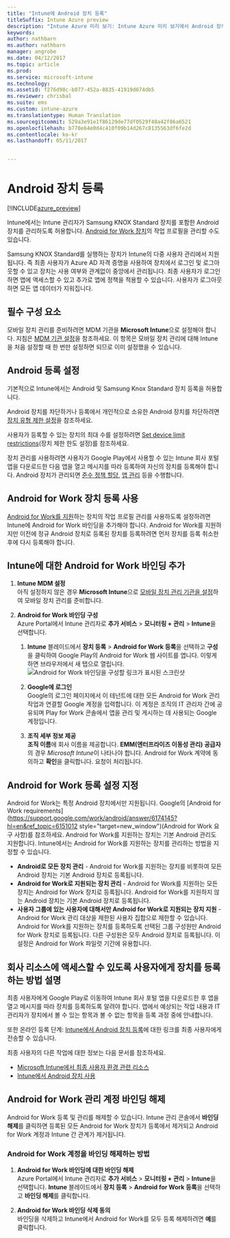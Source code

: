 ```yaml
---
title: "Intune에 Android 장치 등록"
titleSuffix: Intune Azure preview
description: "Intune Azure 미리 보기: Intune Azure 미리 보기에서 Android 장치를 등록하는 방법을 알아봅니다."
keywords: 
author: nathbarn
ms.author: nathbarn
manager: angrobe
ms.date: 04/12/2017
ms.topic: article
ms.prod: 
ms.service: microsoft-intune
ms.technology: 
ms.assetid: f276d98c-b077-452a-8835-41919d674db5
ms.reviewer: chrisbal
ms.suite: ems
ms.custom: intune-azure
ms.translationtype: Human Translation
ms.sourcegitcommit: 529a3e91e1f86129de77df0529f48a42f86a6521
ms.openlocfilehash: b778e64e0d4c410f09b14d267c8135563df6fe2d
ms.contentlocale: ko-kr
ms.lasthandoff: 05/11/2017


---
```


# <a name="enroll-android-devices"></a>Android 장치 등록

[!INCLUDE[azure_preview](../includes/azure_preview.md)]

Intune에서는 Intune 관리자가 Samsung KNOX Standard 장치를 포함한 Android 장치를 관리하도록 허용합니다. [Android for Work 장치](#enable-enrollment-of-android-for-work-devices)의 작업 프로필을 관리할 수도 있습니다.

Samsung KNOX Standard를 실행하는 장치가 Intune의 다중 사용자 관리에서 지원됩니다. 즉 최종 사용자가 Azure AD 자격 증명을 사용하여 장치에서 로그인 및 로그아웃할 수 있고 장치는 사용 여부와 관계없이 중앙에서 관리됩니다. 최종 사용자가 로그인하면 앱에 액세스할 수 있고 추가로 앱에 정책을 적용할 수 있습니다. 사용자가 로그아웃하면 모든 앱 데이터가 지워집니다.

## <a name="prerequisite"></a>필수 구성 요소

모바일 장치 관리를 준비하려면 MDM 기관을 **Microsoft Intune**으로 설정해야 합니다. 지침은 [MDM 기관 설정](set-mdm-authority.md)을 참조하세요. 이 항목은 모바일 장치 관리에 대해 Intune을 처음 설정할 때 한 번만 설정하면 되므로 이미 설정했을 수 있습니다.

## <a name="set-up-android-enrollment"></a>Android 등록 설정

기본적으로 Intune에서는 Android 및 Samsung Knox Standard 장치 등록을 허용합니다.

Android 장치를 차단하거나 등록에서 개인적으로 소유한 Android 장치를 차단하려면 [장치 유형 제한 설정](set-enrollment-restrictions.md#set-device-type-restrictions)을 참조하세요.

사용자가 등록할 수 있는 장치의 최대 수를 설정하려면 [Set device limit restrictions](set-enrollment-restrictions.md#set-device-limit-restrictions)(장치 제한 한도 설정)를 참조하세요.

장치 관리를 사용하려면 사용자가 Google Play에서 사용할 수 있는 Intune 회사 포털 앱을 다운로드한 다음 앱을 열고 메시지를 따라 등록하여 자신의 장치를 등록해야 합니다. Android 장치가 관리되면 [준수 정책 할당](../set-device-compliance/create-a-compliance-policy-for-android.md), [앱 관리](../manage-apps/what-is-app-management.md) 등을 수행합니다.

## <a name="enable-enrollment-of-android-for-work-devices"></a>Android for Work 장치 등록 사용

[Android for Work를 지원](https://support.google.com/work/android/answer/6174145?hl=en&ref_topic=6151012)하는 장치의 작업 프로필 관리를 사용하도록 설정하려면 Intune에 Android for Work 바인딩을 추가해야 합니다. Android for Work를 지원하지만 이전에 정규 Android 장치로 등록된 장치를 등록하려면 먼저 장치를 등록 취소한 후에 다시 등록해야 합니다.

## <a name="add-android-for-work-binding-for-intune"></a>Intune에 대한 Android for Work 바인딩 추가

1. **Intune MDM 설정**<br>
아직 설정하지 않은 경우 **Microsoft Intune**으로 [모바일 장치 관리 기관을 설정](set-mdm-authority.md)하여 모바일 장치 관리를 준비합니다.

2. **Android for Work 바인딩 구성**<br>
    Azure Portal에서 Intune 관리자로 **추가 서비스** > **모니터링 + 관리** > **Intune**을 선택합니다.

    1. **Intune** 블레이드에서 **장치 등록** > **Android for Work 등록**을 선택하고 **구성**을 클릭하여 Google Play의 Android for Work 웹 사이트를 엽니다. 이렇게 하면 브라우저에서 새 탭으로 열립니다.
  ![Android for Work 바인딩을 구성할 링크가 표시된 스크린샷](../media/android-work-bind.png)

    2. **Google에 로그인**<br>
   Google의 로그인 페이지에서 이 테넌트에 대한 모든 Android for Work 관리 작업과 연결할 Google 계정을 입력합니다. 이 계정은 조직의 IT 관리자 간에 공유되며 Play for Work 콘솔에서 앱을 관리 및 게시하는 데 사용되는 Google 계정입니다.

    3. **조직 세부 정보 제공**<br>
   **조직 이름**에 회사 이름을 제공합니다. **EMM(엔터프라이즈 이동성 관리) 공급자**의 경우 *Microsoft Intune*이 나타나야 합니다. Android for Work 계약에 동의하고 **확인**을 클릭합니다. 요청이 처리됩니다.

## <a name="specify-android-for-work-enrollment-settings"></a>Android for Work 등록 설정 지정
   Android for Work는 특정 Android 장치에서만 지원됩니다. Google의 [Android for Work requirements](https://support.google.com/work/android/answer/6174145?hl=en&ref_topic=6151012 style="target=new_window")(Android for Work 요구 사항)를 참조하세요. Android for Work를 지원하는 장치는 기본 Android 관리도 지원합니다.  Intune에서는 Android for Work를 지원하는 장치를 관리하는 방법을 지정할 수 있습니다.

   - **Android로 모든 장치 관리** - Android for Work를 지원하는 장치를 비롯하여 모든 Android 장치는 기본 Android 장치로 등록됩니다.
   - **Android for Work로 지원되는 장치 관리** - Android for Work를 지원하는 모든 장치는 Android for Work 장치로 등록됩니다. Android for Work를 지원하지 않는 Android 장치는 기본 Android 장치로 등록됩니다.
   - **사용자 그룹에 있는 사용자에 대해서만 Android for Work로 지원되는 장치 지원** - Android for Work 관리 대상을 제한된 사용자 집합으로 제한할 수 있습니다. Android for Work를 지원하는 장치를 등록하도록 선택된 그룹 구성원만 Android for Work 장치로 등록됩니다. 다른 구성원은 모두 Android 장치로 등록됩니다. 이 설정은 Android for Work 파일럿 기간에 유용합니다.

<!--  ## Next steps for Android for Work
After configuring the Android for Work binding and settings, you can do the following:
- [Deploy Android for Work apps](android-for-work-apps.md)
- [Add Android for Work configuration policies](android-for-work-policy-settings-in-microsoft-intune.md)  -->

## <a name="tell-your-users-how-to-enroll-their-devices-to-access-company-resources"></a>회사 리소스에 액세스할 수 있도록 사용자에게 장치를 등록하는 방법 설명

최종 사용자에게 Google Play로 이동하여 Intune 회사 포털 앱을 다운로드한 후 앱을 열고 메시지를 따라 장치를 등록하도록 알려야 합니다. 앱에서 예상되는 작업 내용과 IT 관리자가 장치에서 볼 수 있는 항목과 볼 수 없는 항목을 등록 과정 중에 안내합니다.

또한 온라인 등록 단계: [Intune에서 Android 장치 등록](https://docs.microsoft.com/intune/enduser/enroll-your-device-in-intune-android)에 대한 링크를 최종 사용자에게 전송할 수 있습니다.

최종 사용자의 다른 작업에 대한 정보는 다음 문서를 참조하세요.

- [Microsoft Intune에서 최종 사용자 환경 관련 리소스](https://docs.microsoft.com/intune/deploy-use/how-to-educate-your-end-users-about-microsoft-intune)
- [Intune에서 Android 장치 사용](https://docs.microsoft.com/intune/enduser/using-your-android-device-with-intune)

## <a name="unbinding-your-android-for-work-administrative-account"></a>Android for Work 관리 계정 바인딩 해제

Android for Work 등록 및 관리를 해제할 수 있습니다. Intune 관리 콘솔에서 **바인딩 해제**를 클릭하면 등록된 모든 Android for Work 장치가 등록에서 제거되고 Android for Work 계정과 Intune 간 관계가 제거됩니다.

### <a name="how-to-unbind-an-android-for-work-account"></a>Android for Work 계정을 바인딩 해제하는 방법

1. **Android for Work 바인딩에 대한 바인딩 해제**<br>
    Azure Portal에서 Intune 관리자로 **추가 서비스** > **모니터링 + 관리** > **Intune**을 선택합니다.  **Intune** 블레이드에서 **장치 등록** > **Android for Work 등록**을 선택하고 **바인딩 해제**를 클릭합니다.

2. **Android for Work 바인딩 삭제 동의**<br>
  바인딩을 삭제하고 Intune에서 Android for Work를 모두 등록 해제하려면 **예**를 클릭합니다.

